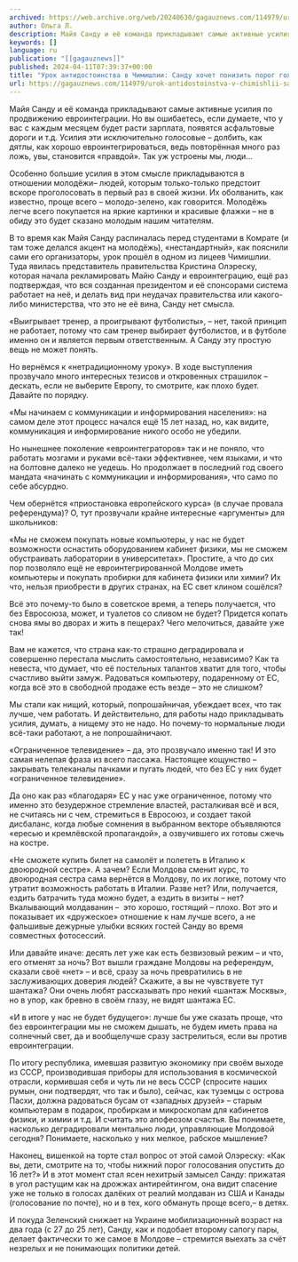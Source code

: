 ```yaml
---
archived: https://web.archive.org/web/20240630/gagauznews.com/114979/urok-antidostoinstva-v-chimishlii-sandu-hochet-ponizit-porog-golosovaniya-do-16-let.html
author: Ольга Л.
description: Майя Санду и её команда прикладывают самые активные усилия по продвижению евроинтеграции. Но вы ошибаетесь, если думаете, что у вас с каждым месяцем будет расти зарплата, появятся асфальтовые дороги и т.д. Усилия эти исключительно голосовые – долбить, как дятлы, как хорошо евроинтегрироваться, ведь повторённая много раз ложь, увы, становится «правдой». Так уж устроены мы, люди… Особенно большие усилия в этом смысле прикладываются в отношении молодёжи– людей, которым только-только предстоит вскоре проголосовать в первый раз в своей жизни. Их оболванить, как известно, проще всего – молодо-зелено, как говорится. Молодёжь легче всего покупается на яркие картинки и красивые флажки – не в […]
keywords: []
language: ru
publication: "[[gagauznews]]"
published: 2024-04-11T07:39:37+00:00
title: "Урок антидостоинства в Чимишлии: Санду хочет понизить порог голосования до 16 лет"
url: https://gagauznews.com/114979/urok-antidostoinstva-v-chimishlii-sandu-hochet-ponizit-porog-golosovaniya-do-16-let.html
---
```


Майя Санду и её команда прикладывают самые активные усилия по продвижению евроинтеграции. Но вы ошибаетесь, если думаете, что у вас с каждым месяцем будет расти зарплата, появятся асфальтовые дороги и т.д. Усилия эти исключительно голосовые – долбить, как дятлы, как хорошо евроинтегрироваться, ведь повторённая много раз ложь, увы, становится «правдой». Так уж устроены мы, люди…

Особенно большие усилия в этом смысле прикладываются в отношении молодёжи– людей, которым только-только предстоит вскоре проголосовать в первый раз в своей жизни. Их оболванить, как известно, проще всего – молодо-зелено, как говорится. Молодёжь легче всего покупается на яркие картинки и красивые флажки – не в обиду это будет сказано молодым нашим читателям.

В то время как Майя Санду распиналась перед студентами в Комрате (и там тоже делался акцент на молодёжь), «нестандартный», как пояснили сами его организаторы, урок прошёл в одном из лицеев Чимишлии. Туда явилась представитель правительства Кристина Олэреску, которая начала рекламировать Майю Санду и евроинтеграцию, ещё раз подтверждая, что вся созданная президентом и её спонсорами система работает на неё, и делать вид при неудачах правительства или какого-либо министерства, что это не её вина, Санду нет смысла.

«Выигрывает тренер, а проигрывают футболисты», – нет, такой принцип не работает, потому что сам тренер выбирает футболистов, и в футболе именно он и является первым ответственным. А Санду эту простую вещь не может понять.

Но вернёмся к «нетрадиционному уроку». В ходе выступления прозвучало много интересных тезисов и откровенных страшилок – дескать, если не выберите Европу, то смотрите, как плохо будет. Давайте по порядку.

«Мы начинаем с коммуникации и информирования населения»: на самом деле этот процесс начался ещё 15 лет назад, но, как видите, коммуникация и информирование никого особо не убедили.

Но нынешнее поколение «евроинтеграторов» так и не поняло, что работать мозгами и руками всё-таки эффективнее, чем языками, и что на болтовне далеко не уедешь. Но продолжает в последний год своего мандата «начинать с коммуникации и информирования», что само по себе абсурдно.

Чем обернётся «приостановка европейского курса» (в случае провала референдума)? О, тут прозвучали крайне интересные «аргументы» для школьников:

«Мы не сможем покупать новые компьютеры, у нас не будет возможности оснастить оборудованием кабинет физики, мы не сможем обустраивать лаборатории в университетах». Простите, а что до сих пор позволяло ещё не евроинтегрированной Молдове иметь компьютеры и покупать пробирки для кабинета физики или химии? Их что, нельзя приобрести в других странах, на ЕС свет клином сошёлся?

Всё это почему-то было в советское время, а теперь получается, что без Евросоюза, может, и туалетов со сливом не будет? Придется копать снова ямы во дворах и жить в пещерах? Чего мелочиться, давайте уже так!

Вам не кажется, что страна как-то страшно деградировала и совершенно перестала мыслить самостоятельно, независимо? Как та невеста, что думает, что её постельных талантов хватит для того, чтобы счастливо выйти замуж. Радоваться компьютеру, подаренному от ЕС, когда всё это в свободной продаже есть везде – это не слишком?

Мы стали как нищий, который, попрошайничая, убеждает всех, что так лучше, чем работать. И действительно, для работы надо прикладывать усилия, думать, а нищему это не надо. Но почему-то нормальные люди всё-таки работают, а не попрошайничают.

«Ограниченное телевидение» – да, это прозвучало именно так! И это самая нелепая фраза из всего пассажа. Настоящее кощунство – закрывать телеканалы пачками и пугать людей, что без ЕС у них будет «ограниченное телевидение».

Да оно как раз «благодаря» ЕС у нас уже ограниченное, потому что именно это безудержное стремление властей, расталкивая всё и вся, не считаясь ни с чем, стремиться в Евросоюз, и создает такой дисбаланс, когда любые сомнения в выбранном векторе объявляются «ересью и кремлёвской пропагандой», а озвучившего их готовы сжечь на костре.

«Не сможете купить билет на самолёт и полететь в Италию к двоюродной сестре». А зачем? Если Молдова сменит курс, то двоюродная сестра сама вернётся в Молдову, по их логике, потому что утратит возможность работать в Италии. Разве нет? Или, получается, ездить батрачить туда можно будет, а ездить в визиты – нет? Вкалывающий молдаванин –  это хорошо, гостящий – плохо. Вот это и показывает их «дружеское» отношение к нам лучше всего, а не фальшивые дежурные улыбки всяких гостей Санду во время совместных фотосессий.

Или давайте иначе: десять лет уже как есть безвизовый режим – и что, его отменят за ночь? Вот вышли граждане Молдовы на референдум, сказали своё «нет» – и всё, сразу за ночь превратились в не заслуживающих доверия людей? Скажите, а вы не чувствуете тут шантажа? Они очень любят рассказывать про некий «шантаж Москвы», но в упор, как бревно в своём глазу, не видят шантажа ЕС.

«И в итоге у нас не будет будущего»: лучше бы уже сказать проще, что без евроинтеграции мы не сможем дышать, не будем иметь права на солнечный свет, да и вообщелучше сразу застрелиться, если вы против евроинтеграции.

По итогу республика, имевшая развитую экономику при своём выходе из СССР, производившая приборы для использования в космической отрасли, кормившая себя и чуть ли не весь СССР (спросите наших румын, они подтвердят, что так и было), сейчас, как туземцы с острова Пасхи, должна радоваться бусам от «западных друзей» – старым компьютерам в подарок, пробиркам и микроскопам для кабинетов физики, и химии и т.д. И считать это апофеозом счастья. Вы понимаете, насколько деградировали ментально люди, управляющие Молдовой сегодня? Понимаете, насколько у них мелкое, рабское мышление?

Наконец, вишенкой на торте стал вопрос от этой самой Олэреску: «Как вы, дети, смотрите на то, чтобы нижний порог голосования опустить до 16 лет?» И в этот момент стал ясен нехитрый замысел Санду: прижатая в угол растущим как на дрожжах антирейтингом, она видит спасение уже не только в голосах далёких от реалий молдаван из США и Канады (голосование по почте), но и в тех, кого обмануть проще всего,– в детях.

И покуда Зеленский снижает на Украине мобилизационный возраст на два года (с 27 до 25 лет), Санду, как и подобает второму сапогу пары, делает фактически то же самое в Молдове – стремится выехать за счёт незрелых и не понимающих политики детей.